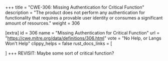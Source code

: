 +++
title = "CWE-306: Missing Authentication for Critical Function"
description	= "The product does not perform any authentication for functionality that requires a provable user identity or consumes a significant amount of resources."
weight = 306

[extra]
id = 306
name = "Missing Authentication for Critical Function"
url = "https://cwe.mitre.org/data/definitions/306.html"
vote = "No Help, or Langs Won't Help"
clippy_helps = false
rust_docs_links = [
	
]
+++
REVISIT: Maybe some sort of critical function?
